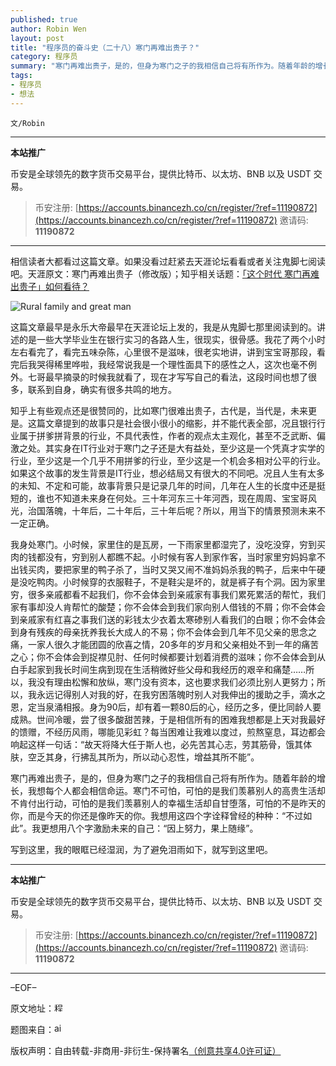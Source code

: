 ```yaml
---
published: true
author: Robin Wen
layout: post
title: "程序员的奋斗史（二十八）寒门再难出贵子？"
category: 程序员
summary: "寒门再难出贵子，是的，但身为寒门之子的我相信自己将有所作为。随着年龄的增长，我想每个人都会相信命运。寒门不可怕，可怕的是我们羡慕别人的高贵生活却不肯付出行动，可怕的是我们羡慕别人的幸福生活却自甘堕落，可怕的不是昨天的你，而是今天的你还是像昨天的你。我想用这四个字诠释曾经的种种：“不过如此”。我更想用八个字激励未来的自己：“因上努力，果上随缘”。"
tags:
- 程序员
- 想法
---
```


`文/Robin`

***

**本站推广**

币安是全球领先的数字货币交易平台，提供比特币、以太坊、BNB 以及 USDT 交易。

> 币安注册: [https://accounts.binancezh.co/cn/register/?ref=11190872](https://accounts.binancezh.co/cn/register/?ref=11190872)
> 邀请码: **11190872**

***

相信读者大都看过这篇文章。如果没看过赶紧去天涯论坛看看或者关注鬼脚七阅读吧。天涯原文：寒门再难出贵子（修改版）；知乎相关话题：<a href="http://www.zhihu.com/question/21358190" target="_blank">「这个时代 寒门再难出贵子」如何看待？</a>

![Rural family and great man](https://cdn.dbarobin.com/pZl5Bv1.jpg)

这篇文章最早是永乐大帝最早在天涯论坛上发的，我是从鬼脚七那里阅读到的。讲述的是一些大学毕业生在银行实习的各路人生，很现实，很骨感。我花了两个小时左右看完了，看完五味杂陈，心里很不是滋味，很老实地讲，讲到宝宝哥那段，看完后我哭得稀里哗啦，我经常说我是一个理性面具下的感性之人，这次也毫不例外。七哥最早摘录的时候我就看了，现在才写写自己的看法，这段时间也想了很多，联系到自身，确实有很多共鸣的地方。

知乎上有些观点还是很赞同的，比如寒门很难出贵子，古代是，当代是，未来更是。这篇文章提到的故事只是社会很小很小的缩影，并不能代表全部，况且银行行业属于拼爹拼背景的行业，不具代表性，作者的观点太主观化，甚至不乏武断、偏激之处。其实身在IT行业对于寒门之子还是大有益处，至少这是一个凭真才实学的行业，至少这是一个几乎不用拼爹的行业，至少这是一个机会多相对公平的行业。如果这个故事的发生背景是IT行业，想必结局又有很大的不同吧。况且人生有太多的未知、不定和可能，故事背景只是记录几年的时间，几年在人生的长度中还是挺短的，谁也不知道未来身在何处。三十年河东三十年河西，现在周周、宝宝哥风光，治国落魄，十年后，二十年后，三十年后呢？所以，用当下的情景预测未来不一定正确。

我身处寒门。小时候，家里住的是瓦房，一下雨家里都湿完了，没吃没穿，穷到买肉的钱都没有，穷到别人都瞧不起。小时候有客人到家作客，当时家里穷妈妈拿不出钱买肉，要把家里的鸭子杀了，当时又哭又闹不准妈妈杀我的鸭子，后来中午硬是没吃鸭肉。小时候穿的衣服鞋子，不是鞋尖是坏的，就是裤子有个洞。因为家里穷，很多亲戚都看不起我们，你不会体会到亲戚家有事我们累死累活的帮忙，我们家有事却没人肯帮忙的酸楚；你不会体会到我们家向别人借钱的不屑；你不会体会到亲戚家有红喜之事我们送的彩钱太少衣着太寒碜别人看我们的白眼；你不会体会到身有残疾的母亲抚养我长大成人的不易；你不会体会到几年不见父亲的思念之痛，一家人很久才能团圆的欣喜之情，20多年的岁月和父亲相处不到一年的痛苦之心；你不会体会到捉襟见肘、任何时候都要计划着消费的滋味；你不会体会到从白手起家到我长时间生病到现在生活稍微好些父母和我经历的艰辛和痛楚……所以，我没有理由松懈和放纵，寒门没有资本，这也要求我们必须比别人更努力；所以，我永远记得别人对我的好，在我穷困落魄时别人对我伸出的援助之手，滴水之恩，定当泉涌相报。身为90后，却有着一颗80后的心，经历之多，便比同龄人要成熟。世间冷暖，尝了很多酸甜苦辣，于是相信所有的困难我想都是上天对我最好的馈赠，不经历风雨，哪能见彩虹？每当困难让我难以度过，煎熬窒息，耳边都会响起这样一句话：“故天将降大任于斯人也，必先苦其心志，劳其筋骨，饿其体肤，空乏其身，行拂乱其所为，所以动心忍性，增益其所不能”。

寒门再难出贵子，是的，但身为寒门之子的我相信自己将有所作为。随着年龄的增长，我想每个人都会相信命运。寒门不可怕，可怕的是我们羡慕别人的高贵生活却不肯付出行动，可怕的是我们羡慕别人的幸福生活却自甘堕落，可怕的不是昨天的你，而是今天的你还是像昨天的你。我想用这四个字诠释曾经的种种：“不过如此”。我更想用八个字激励未来的自己：“因上努力，果上随缘”。

写到这里，我的眼眶已经湿润，为了避免泪雨如下，就写到这里吧。

***

**本站推广**

币安是全球领先的数字货币交易平台，提供比特币、以太坊、BNB 以及 USDT 交易。

> 币安注册: [https://accounts.binancezh.co/cn/register/?ref=11190872](https://accounts.binancezh.co/cn/register/?ref=11190872)
> 邀请码: **11190872**

***

–EOF–

原文地址：<a href="http://blog.csdn.net/justdb/article/details/10257641" target="_blank"><img src="https://cdn.dbarobin.com/BROigUO.jpg" title="程序员的奋斗史（二十八）寒门再难出贵子？" height="16px" width="16px" border="0" alt="程序员的奋斗史（二十八）寒门再难出贵子？" /></a>

题图来自：<a href="http://airsama.blogspot.jp/2014/03/blog-post_3.html" target="_blank"><img src="https://cdn.dbarobin.com/B1pMTMN.png" title="airsama" height="16px" width="16px" border="0" alt="airsama" /></a>

版权声明：自由转载-非商用-非衍生-保持署名<a href="http://creativecommons.org/licenses/by-nc-nd/4.0/deed.zh" target="_blank">（创意共享4.0许可证）</a>
